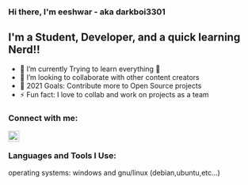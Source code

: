 ### Hi there, I'm eeshwar - aka darkboi3301
## I'm a Student, Developer, and a quick learning Nerd!!

- 🌱 I’m currently Trying to learn everything 🤣
- 👯 I’m looking to collaborate with other content creators
- 🥅 2021 Goals: Contribute more to Open Source projects
- ⚡ Fun fact: I love to collab and work on projects as a team

### Connect with me:

[<img align="left" alt="darkboi3301 | Instagram" width="22px" src="https://cdn.jsdelivr.net/npm/simple-icons@v3/icons/instagram.svg" />][instagram]

<br />

### Languages and Tools I Use:
operating systems: windows and gnu/linux (debian,ubuntu,etc...)


[instagram]: https://instagram.com/darkboi3301
